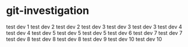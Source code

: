 # git-investigation

test dev 1
test dev 2
test dev 2
test dev 3
test dev 3
test dev 3
test dev 4
test dev 4
test dev 5
test dev 5
test dev 5
test dev 6
test dev 7
test dev 7
test dev 8
test dev 8
test dev 8
test dev 9
test dev 10
test dev 10
